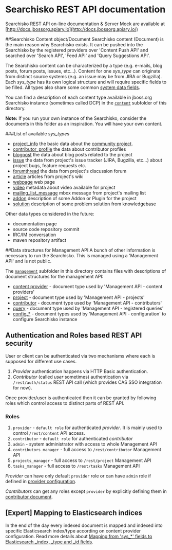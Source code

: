 Searchisko REST API documentation
=================================

Searchisko REST API on-line documentation & Server Mock are available at [http://docs.jbossorg.apiary.io](http://docs.jbossorg.apiary.io/)

##Searchisko Content object/Document
Searchisko content (Document) is the main reason why Searchisko exists. It can be pushed into the Searchisko by the 
registered providers over 'Content Push API' and searched over 'Search API', 'Feed API' and 'Query Suggestions API'.

The Searchisko content can be characterized by a type (e.g. e-mails, blog posts, forum 
posts, issues, etc...). Content for one *sys_type* can originate from distinct source
systems (e.g. an issue may be from JIRA or Bugzilla). 
Each *sys_type* has its own logical structure and will require specific fields
to be filled. All types also share some common [system data fields](content/dcp_content_object.md).

You can find a description of each content type available in jboss.org Searchisko instance (sometimes called DCP) in the
[`content`](content) subfolder of this directory.

**Note:** If you run your own instance of the Searchisko, consider the documents in this folder 
as an inspiration. You will have your own content.

###List of available *sys_type*s

+ [project_info](content/project_info.md) the basic data about the [community project](https://www.jboss.org/projects.html). 
+ [contributor_profile](content/contributor_profile.md) the data about contributor profiles
+ [blogpost](content/blogpost.md) the data about blog posts related to the project
+ [issue](content/issue.md) the data from project's issue tracker (JIRA, Bugzilla, 
  etc...) about project bugs, feature requests etc.
+ [forumthread](content/forumthread.md) the data from project's discussion forum
+ [article](content/article.md) articles from project's wiki
+ [webpage](content/webpage.md) web page
+ [video](content/video.md) metadata about video available for project
+ [mailing_list_message](content/mailing_list_message.md) mbox message from project's mailing list
+ [addon](content/addon.md) description of some Addon or Plugin for the project
+ [solution](content/solution.md) description of some problem solution from knowledgebase

Other data types considered in the future:

+ documentation page
+ source code repository commit
+ IRC/IM conversation
+ maven repository artifact

##Data structures for Management API
A bunch of other information is necessary to run the Searchisko. This is managed using a 'Management API' and is not public.
 
The [`management`](management) subfolder in this directory contains files with 
descriptions of document structures for the management API:

+ [content provider](management/content_provider.md) - document type used by 'Management API - content providers'
+ [project](management/project.md) - document type used by 'Management API - projects'
+ [contributor](management/contributor.md) - document type used by 'Management API - contributors'
+ [query](management/query.md) - document type used by 'Management API - registered queries'
+ [config_*](management)  - document types used by 'Management API - configuration' to configure Searchisko instance

## Authentication and Roles based REST API security
User or client can be authenticated via two mechanisms where each is supposed for different use cases.

1. *Provider* authentication happens via HTTP Basic authentication. 
2. *Contributor* (called *user* sometimes) authentication via `/rest/auth/status` REST API call (which provides CAS SSO integration for now).

Once provider/user is authenticated then it can be granted by following roles which control access to distinct parts of REST API.

### Roles
1. `provider` - `default role` for authenticated *provider*. It is mainly used to control `/rest/content` API access.
2. `contributor` - `default role` for authenticated *contributor*
3. `admin` - system administrator with access to whole Management API
4. `contributors_manager` - full access to `/rest/contributor` Management API
5. `projects_manager` - full access to `/rest/project` Management API
6. `tasks_manager` - full access to `/rest/tasks` Management API

*Provider* can have only default `provider` role or can have `admin` role if defined in 
[provider configuration](management/content_provider.md).

*Contributors* can get any roles except `provider` by explicitly defining them in 
[contributor document](management/contributor.md).


## [Expert] Mapping to Elasticsearch indices

In the end of the day every indexed document is mapped and indexed into specific Elasticsearch index/type according on 
content provider configuration. Read more details about [Mapping from 'sys\_*' fields to Elasticsearch \_index, \_type and \_id fields](sys_fields_to_es_fields_mapping.md).

